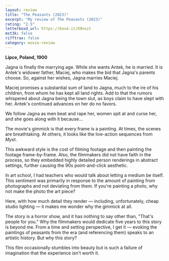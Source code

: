 ```yaml
---
layout: review
title: "The Peasants (2023)"
excerpt: "My review of The Peasants (2023)"
rating: "2.5"
letterboxd_url: https://boxd.it/69nxzt
mst3k: false
rifftrax: false
category: movie-review
---
```


<b>Lipce, Poland, 1900</b>

Jagna is finally the marrying age. While she wants Antek, he is married. It is Antek's widower father, Maciej, who makes the bid that Jagna's parents choose. So, against her wishes, Jagna marries Maciej.

Maciej promises a substantial sum of land to Jagna, much to the ire of his children, from whom he has kept all land rights. Add to that the rumors whispered about Jagna being the town slut, as boys claim to have slept with her. Antek's continued advances on her do no favors.

We follow Jagna as men beat and rape her, women spit at and curse her, and she goes along with it because...

The movie's gimmick is that every frame is a painting. At times, the scenes are breathtaking. At others, it looks like the live-action sequences from <i>Myst</i>.

This awkward style is the cost of filming footage and then painting the footage frame-by-frame. Also, the filmmakers did not have faith in the process, so they embedded highly detailed person renderings in abstract settings, further causing the 90s point-and-click aesthetic.

In art school, I had teachers who would talk about letting a medium be itself. This sentiment was primarily in response to the amount of painting from photographs and not deviating from them. If you're painting a photo, why not make the photo the art piece?

Here, with how much detail they render — including, unfortunately, cheap studio lighting — it makes me wonder why the gimmick at all.

The story is a horror show, and it has nothing to say other than, "That's people for you." Why the filmmakers would dedicate five years to this story is beyond me. From a time and setting perspective, I get it — evoking the paintings of peasants from the era (and referencing them) speaks to an artistic history. But why this story?

This film occasionally stumbles into beauty but is such a failure of imagination that the experience isn't worth it.

